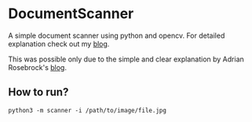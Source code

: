 # DocumentScanner

A simple document scanner using python and opencv. For detailed explanation check out my [blog](https://bumblebee2196.netlify.app/simple-document-scanner/).

This was possible only due to the simple and clear explanation by Adrian Rosebrock's [blog](https://www.pyimagesearch.com/2014/09/01/build-kick-ass-mobile-document-scanner-just-5-minutes/).

## How to run?

```
python3 -m scanner -i /path/to/image/file.jpg
```
